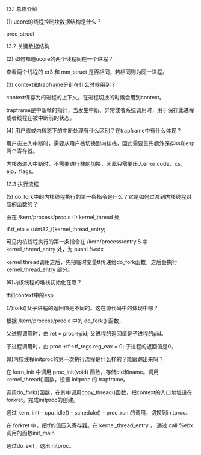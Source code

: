 13.1 总体介绍

(1) ucore的线程控制块数据结构是什么？

proc_struct


13.2 关键数据结构

(2) 如何知道ucore的两个线程同在一个进程？

查看两个线程的 cr3 和 mm_struct 是否相同，若相同则为同一进程。

(3) context和trapframe分别在什么时候用到？

context保存为的进程的上下文，在进程切换的时候会用到context。

trapframe是中断帧的指针，当发生中断、异常或者系统调用时，用于保存此进程或者线程在被中断前的状态。

(4) 用户态或内核态下的中断处理有什么区别？在trapframe中有什么体现？

用户态进入中断时，需要从用户栈切换到内核栈，因此需要首先额外保存ss和esp两个寄存器。

内核态进入中断时，不需要进行栈的切换，因此只需要压入error code，cs，eip，flags。

13.3 执行流程

(5) do_fork中的内核线程执行的第一条指令是什么？它是如何过渡到内核线程对应的函数的？

由在 /kern/process/proc.c 中 kernel_thread 处

tf.tf_eip = (uint32_t)kernel_thread_entry;

可见内核线程执行的第一条指令在 /kern/process/entry.S 中 kernel_thread_entry 处，为 pushl %edx

kernel thread调用之后，先把临时变量tf传递给do_fork函数，之后会执行 kernel_thread_entry 部分。


(6)内核线程的堆栈初始化在哪？

tf和context中的esp


(7)fork()父子进程的返回值是不同的。这在源代码中的体现中哪？

根据 /kern/process/proc.c 中的 do_fork() 函数，

父进程调用时，由 ret = proc->pid; 父进程的返回值是子进程的pid。

子进程调用时，由 proc->tf->tf_regs.reg_eax = 0; 子进程的返回值是0。



(8)内核线程initproc的第一次执行流程是什么样的？能跟踪出来吗？

在 kern_init 中调用 proc_init(void) 函数，存储pid和name。调用kernel_thread()函数，设置 initproc 的 trapframe。

调用do_fork()函数，在其中调用copy_thread()函数，把context的入口地址设在forkret。完成initproc的创建。

通过 kern_init - cpu_idle() - schedule() - proc_run 的调用，切换到initproc。

在 forkret 中，把tf的值压入寄存器。在 kernel_thread_entry ， 通过 call %ebx 调用的函数init_main

通过do_exit，退出initproc。
